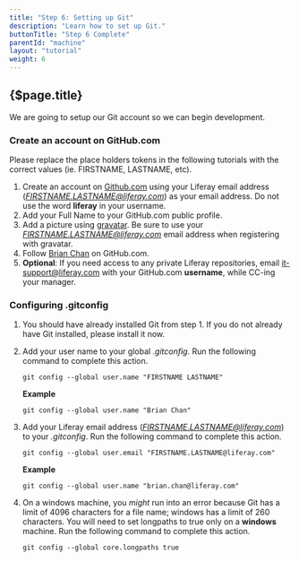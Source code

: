 ```yaml
---
title: "Step 6: Setting up Git"
description: "Learn how to set up Git."
buttonTitle: "Step 6 Complete"
parentId: "machine"
layout: "tutorial"
weight: 6
---
```


## {$page.title}

We are going to setup our Git account so we can begin development.

### Create an account on GitHub.com

Please replace the place holders tokens in the following tutorials with the correct values (ie. FIRSTNAME, LASTNAME, etc).

1. Create an account on [Github.com](https://github.com) using your Liferay email address (*FIRSTNAME.LASTNAME@liferay.com*) as your email address. Do not use the word **liferay** in your username.
2. Add your Full Name to your GitHub.com public profile.
3. Add a picture using [gravatar](https://en.gravatar.com). Be sure to use your *FIRSTNAME.LASTNAME@liferay.com* email address when registering with gravatar.
4. Follow [Brian Chan](https://github.com/brianchandotcom) on GitHub.com.
5. **Optional**: If you need access to any private Liferay repositories, email [it-support@liferay.com](it-support@liferay.com) with your GitHub.com **username**, while CC-ing your manager.

### Configuring .gitconfig

1. You should have already installed Git from step 1. If you do not already have Git installed, please install it now.
2. Add your user name to your global *.gitconfig*. Run the following command to complete this action.
    ```shell
    git config --global user.name "FIRSTNAME LASTNAME"
    ```

    **Example**

    ```shell
    git config --global user.name "Brian Chan"
    ```
3. Add your Liferay email address (*FIRSTNAME.LASTNAME@liferay.com*) to your *.gitconfig*. Run the following command to complete this action.
    ```shell
    git config --global user.email "FIRSTNAME.LASTNAME@liferay.com"
    ```
    **Example**
    ```shell
    git config --global user.name "brian.chan@liferay.com"
    ```
4. On a windows machine, you *might* run into an error because Git has a limit of 4096 characters for a file name; windows has a limit of 260 characters. You will need to set longpaths to true only on a **windows** machine. Run the following command to complete this action.
    ```shell
    git config --global core.longpaths true
    ```